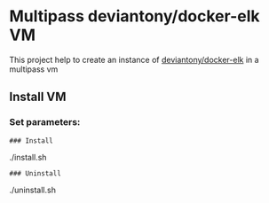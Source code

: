 # Multipass deviantony/docker-elk VM
This project help to create an instance of [deviantony/docker-elk](https://github.com/deviantony/docker-elk) in a multipass vm
## Install VM
### Set parameters:
```
### Install
```
./install.sh
```
### Uninstall
```
./uninstall.sh
```
